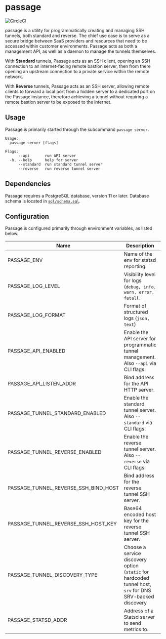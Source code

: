 # passage
[![CircleCI](https://circleci.com/gh/hightouchio/passage/tree/master.svg?style=svg)](https://circleci.com/gh/hightouchio/passage/tree/master)

passage is a utility for programmatically creating and managing SSH tunnels, both standard and reverse. The chief use case is to serve as a secure bridge between SaaS providers and resources that need to be accessed within customer environments. Passage acts as both a management API, as well as a daemon to manage the tunnels themselves.

With **Standard** tunnels, Passage acts as an SSH client, opening an SSH connection to an internet-facing remote bastion server, then from there opening an upstream connection to a private service within the remote network.

With **Reverse** tunnels, Passage acts as an SSH server, allowing remote clients to forward a local port from a hidden server to a dedicated port on the Passage instance, therefore achieving a tunnel without requiring a remote bastion server to be exposed to the internet.

## Usage
Passage is primarily started through the subcommand `passage server`.

```
Usage:
  passage server [flags]

Flags:
      --api       run API server
  -h, --help      help for server
      --standard  run standard tunnel server
      --reverse   run reverse tunnel server
```

## Dependencies
Passage requires a PostgreSQL database, version 11 or later. Database schema is located in [`sql/schema.sql`](`sql/schema.sql`).

## Configuration
Passage is configured primarily through environment variables, as listed below.

| Name | Description | Required | Default |
| ---- | ----------- | -------- | ------- |
| PASSAGE_ENV | Name of the env for statsd reporting. | False | *None.* |
| PASSAGE_LOG_LEVEL | Visibility level for logs (`debug, info, warn, error, fatal`). | False | `info` |
| PASSAGE_LOG_FORMAT | Format of structured logs (`json, text`) | False | `text` |
| PASSAGE_API_ENABLED | Enable the API server for programmatic tunnel management. Also `--api` via CLI flags. | False | `false` |
| PASSAGE_API_LISTEN_ADDR | Bind address for the API HTTP server. | True, if API enabled. | *None.* |
| PASSAGE_TUNNEL_STANDARD_ENABLED | Enable the standard tunnel server. Also `--standard` via CLI flags. | False | `false` |
| PASSAGE_TUNNEL_REVERSE_ENABLED | Enable the reverse tunnel server. Also `--reverse` via CLI flags. | False | `false` |
| PASSAGE_TUNNEL_REVERSE_SSH_BIND_HOST | Bind address for the reverse tunnel SSH server. | True, if reverse tunnel enabled. | `localhost` |
| PASSAGE_TUNNEL_REVERSE_SSH_HOST_KEY | Base64 encoded host key for the reverse tunnel SSH server. | True, if reverse tunnel enabled. | *None.* |
| PASSAGE_TUNNEL_DISCOVERY_TYPE | Choose a service discovery option (`static` for hardcoded tunnel host, `srv` for DNS SRV-backed discovery | True | `static` |
| PASSAGE_STATSD_ADDR | Address of a Statsd server to send metrics to. | False | *None.* |
